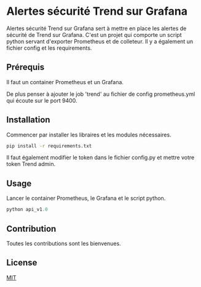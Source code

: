 # Alertes sécurité Trend sur Grafana

Alertes sécurité Trend sur Grafana sert à mettre en place les alertes de sécurité de Trend sur Grafana.
C'est un projet qui comporte un script python servant d'exporter Prometheus et de colleteur. Il y a également un fichier config et les requirements.

## Prérequis
Il faut un container Prometheus et un Grafana. 

De plus penser à ajouter le job 'trend' au fichier de config prometheus.yml qui écoute sur le port 9400. 

## Installation

Commencer par installer les libraires et les modules nécessaires.

```bash
pip install -r requirements.txt
```
Il faut également modifier le token dans le fichier config.py et mettre votre token Trend admin.

## Usage
Lancer le container Prometheus, le Grafana et le script python.

```python
python api_v1.0
```

## Contribution

Toutes les contributions sont les bienvenues.

## License

[MIT](httpschoosealicense.comlicensesmit)